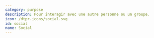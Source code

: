 ```yaml
---
category: purpose
description: Pour interagir avec une autre personne ou un groupe.
icon: /dtpr-icons/social.svg
id: social
name: Social
---
```


